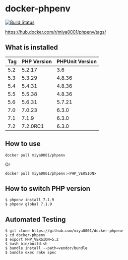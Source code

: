 # docker-phpenv

[![Build Status](https://travis-ci.org/miya0001/docker-phpenv.svg?branch=master)](https://travis-ci.org/miya0001/docker-phpenv)

https://hub.docker.com/r/miya0001/phpenv/tags/

## What is installed

| Tag | PHP Version | PHPUnit Version |
|-----|-------------|-----------------|
| 5.2 | 5.2.17      | 3.6             |
| 5.3 | 5.3.29      | 4.8.36          |
| 5.4 | 5.4.31      | 4.8.36          |
| 5.5 | 5.5.38      | 4.8.36          |
| 5.6 | 5.6.31      | 5.7.21          |
| 7.0 | 7.0.23      | 6.3.0           |
| 7.1 | 7.1.9       | 6.3.0           |
| 7.2 | 7.2.0RC1    | 6.3.0           |

## How to use

```
docker pull miya0001/phpenv
```

Or

```
docker pull miya0001/phpenv:<PHP_VERSION>
```

## How to switch PHP version

```
$ phpenv install 7.1.9
$ phpenv global 7.1.9
```

## Automated Testing

```
$ git clone https://github.com/miya0001/docker-phpenv
$ cd docker-phpenv
$ export PHP_VERSION=5.2
$ bash bin/build.sh
$ bundle install --path=vendor/bundle
$ bundle exec rake spec
```
